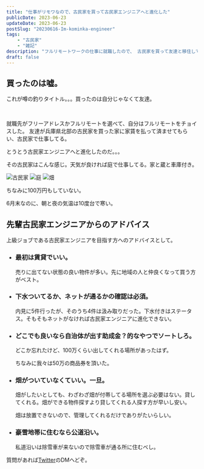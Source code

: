 ```yaml
---
title: "仕事がリモワなので、古民家を買って古民家エンジニアへと進化した"
publicDate: 2023-06-23
updateDate: 2023-06-23
postSlug: "20230616-Im-kominka-engineer"
tags: 
    - "古民家"
    - "雑記"
description: "フルリモートワークの仕事に就職したので、 古民家を買って友達と移住して古民家エンジニアへと進化した"
draft: false
---
```


## 買ったのは嘘。

これが噂の釣りタイトル。。。買ったのは自分じゃなくて友達。

<br>

就職先がフリーアドレスかフルリモートを選べて、自分はフルリモートをチョイスした。
友達が兵庫県北部の古民家を買った家に家賃を払って済ませてもらい、古民家で仕事してる。

とうとう古民家エンジニアへと進化したのだ。。。

その古民家はこんな感じ。天気が良ければ庭で仕事してる。家と蔵と車庫付き。

![古民家](https://pub-84d41e6313b44efba113a9c7376726ba.r2.dev/2023/kominka-house.png)
![庭](https://pub-84d41e6313b44efba113a9c7376726ba.r2.dev/2023/kominka-niwa.png)
![畑](https://pub-84d41e6313b44efba113a9c7376726ba.r2.dev/2023/kominka-hatake.png)

ちなみに100万円もしていない。

6月末なのに、朝と夜の気温は10度台で寒い。

## 先輩古民家エンジニアからのアドバイス

上級ジョブである古民家エンジニアを目指す方へのアドバイスとして。

- ### 最初は賃貸でいい。

    売りに出てない状態の良い物件が多い。先に地域の人と仲良くなって買う方がベスト。

- ### 下水ついてるか、ネットが通るかの確認は必須。

    内見に5件行ったが、そのうち4件は汲み取りだった。下水付きはステータス。そもそもネットがなければ古民家エンジニアに進化できない。

- ### どこでも良いなら自治体が出す助成金？的なやつでソートしろ。

    どこか忘れたけど、100万くらい出してくれる場所があったはず。

    ちなみに我々は50万の商品券を頂いた。

- ### 畑がついていなくていい。一旦。

    畑がしたいとしても、わざわざ畑が付帯してる場所を選ぶ必要はない。貸してくれる。畑ができる物件探すより貸してくれる人探す方が早いし安い。

    畑は放置できないので、管理してくれるだけでありがたいらしい。

- ### 豪雪地帯に住むなら公道沿い。

    私道沿いは除雪車が来ないので除雪車が通る所に住むべし。

質問があれば[Twitter](https://twitter.com/marogosteen)のDMへどぞ。